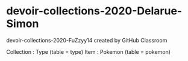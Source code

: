 # devoir-collections-2020-Delarue-Simon
devoir-collections-2020-FuZzyy14 created by GitHub Classroom

Collection : Type (table = type)
Item : Pokemon (table = pokemon)

